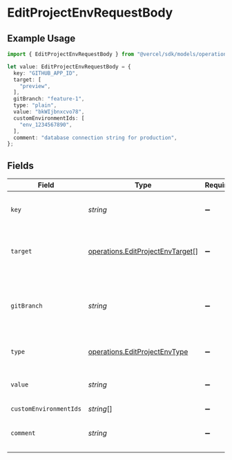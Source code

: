 # EditProjectEnvRequestBody

## Example Usage

```typescript
import { EditProjectEnvRequestBody } from "@vercel/sdk/models/operations/editprojectenv.js";

let value: EditProjectEnvRequestBody = {
  key: "GITHUB_APP_ID",
  target: [
    "preview",
  ],
  gitBranch: "feature-1",
  type: "plain",
  value: "bkWIjbnxcvo78",
  customEnvironmentIds: [
    "env_1234567890",
  ],
  comment: "database connection string for production",
};
```

## Fields

| Field                                                                                | Type                                                                                 | Required                                                                             | Description                                                                          | Example                                                                              |
| ------------------------------------------------------------------------------------ | ------------------------------------------------------------------------------------ | ------------------------------------------------------------------------------------ | ------------------------------------------------------------------------------------ | ------------------------------------------------------------------------------------ |
| `key`                                                                                | *string*                                                                             | :heavy_minus_sign:                                                                   | The name of the environment variable                                                 | GITHUB_APP_ID                                                                        |
| `target`                                                                             | [operations.EditProjectEnvTarget](../../models/operations/editprojectenvtarget.md)[] | :heavy_minus_sign:                                                                   | The target environment of the environment variable                                   | [<br/>"preview"<br/>]                                                                |
| `gitBranch`                                                                          | *string*                                                                             | :heavy_minus_sign:                                                                   | If defined, the git branch of the environment variable (must have target=preview)    | feature-1                                                                            |
| `type`                                                                               | [operations.EditProjectEnvType](../../models/operations/editprojectenvtype.md)       | :heavy_minus_sign:                                                                   | The type of environment variable                                                     | plain                                                                                |
| `value`                                                                              | *string*                                                                             | :heavy_minus_sign:                                                                   | The value of the environment variable                                                | bkWIjbnxcvo78                                                                        |
| `customEnvironmentIds`                                                               | *string*[]                                                                           | :heavy_minus_sign:                                                                   | N/A                                                                                  |                                                                                      |
| `comment`                                                                            | *string*                                                                             | :heavy_minus_sign:                                                                   | A comment to add context on what this env var is for                                 | database connection string for production                                            |